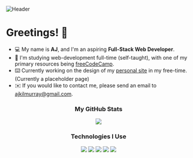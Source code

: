 ![Header](https://imgur.com/BaW8tJS.jpg)
<h1>Greetings! 👋</h1>
<ul>
  <li>💻 My name is <strong>AJ</strong>, and I'm an aspiring <strong>Full-Stack Web Developer</strong>.</li>
  <li>📝 I'm studying web-development full-time (self-taught), with one of my primary resources being <a href="https://www.freecodecamp.org/" target="_blank">freeCodeCamp</a>.</li>
  <li>⌨️ Currently working on the design of my <a href="https://ajkilmurray.xyz" target="_blank">personal site</a> in my free-time. (Currently a placeholder page)</li>
  <li>✉️ If you would like to contact me, please send an email to <a href="mailto:ajkilmurray@gmail.com" target="_blank">ajkilmurray@gmail.com</a>.</li>
</ul>
<h3 align="center">My GitHub Stats</h3>
<p align="center"><img align="center" src="https://github-readme-streak-stats.herokuapp.com/?user=ajkilmurray&theme=dark"></p>
<h3 align="center">Technologies I Use</h3>
<p align="center">
<img src="https://img.icons8.com/color/50/4a90e2/html-5--v1.png"/>
<img src="https://img.icons8.com/color/50/4a90e2/css3.png"/>
<img src="https://img.icons8.com/color/48/4a90e2/javascript.png"/>
<img src="https://img.icons8.com/color/48/4a90e2/sass.png"/>
<img src="https://img.icons8.com/color/48/000000/bootstrap.png"/>
</p>




